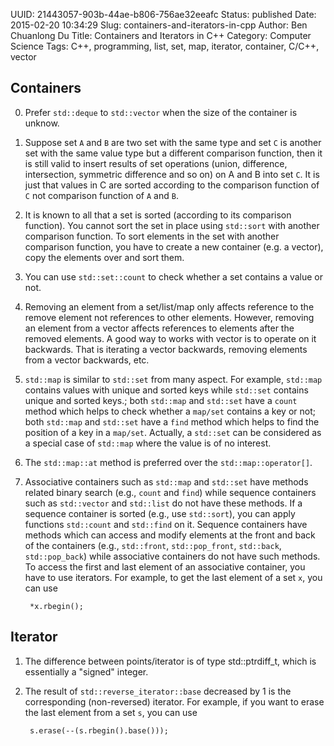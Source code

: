 UUID: 21443057-903b-44ae-b806-756ae32eeafc
Status: published
Date: 2015-02-20 10:34:29
Slug: containers-and-iterators-in-cpp
Author: Ben Chuanlong Du
Title: Containers and Iterators in C++
Category: Computer Science
Tags: C++, programming, list, set, map, iterator, container, C/C++, vector


## Containers

0. Prefer `std::deque` to `std::vector` when the size of the container is unknow. 

1. Suppose set `A` and `B` are two set with the same type
and set `C` is another set with the same value type but a different comparison function,
then it is still valid to insert results of set operations 
(union, difference, intersection, symmetric difference and so on)
on A and B into set `C`.
It is just that values in C are sorted according to 
the comparison function of `C` not comparison function of `A` and `B`.

2. It is known to all that a set is sorted (according to its comparison function). 
You cannot sort the set in place using `std::sort` with another comparison function.
To sort elements in the set with another comparison function, 
you have to create a new container (e.g. a vector), copy the elements over and sort them.

3. You can use `std::set::count` to check whether a set contains a value or not.

4. Removing an element from a set/list/map only 
affects reference to the remove element not references to other elements.
However, 
removing an element from a vector affects references to elements after the removed elements. 
A good way to works with vector is to operate on it backwards. 
That is iterating a vector backwards, 
removing elements from a vector backwards, etc. 

5. `std::map` is similar to `std::set` from many aspect. 
For example, 
`std::map` contains values with unique and sorted keys while `std::set` contains unique and sorted keys.;
both `std::map` and `std::set` have a `count` method which helps to check whether a `map/set` contains a key or not;
both `std::map` and `std::set` have a `find` method which helps to find the position of a key in a `map/set`.
Actually, 
a `std::set` can be considered as a special case of `std::map` where the value is of no interest. 

6. The `std::map::at` method is preferred over the `std::map::operator[]`.

7. Associative containers such as `std::map` and `std::set` have methods related binary search 
(e.g., `count` and `find`) 
while sequence containers such as `std::vector` and `std::list` do not have these methods. 
If a sequence container is sorted (e.g., use `std::sort`), 
you can apply functions `std::count` and `std::find` on it. 
Sequence containers have methods which can access and modify elements at the front and back of the containers 
(e.g., `std::front`, `std::pop_front`, `std::back`, `std::pop_back`) 
while associative containers do not have such methods. 
To access the first and last element of an associative container, 
you have to use iterators. 
For example, 
to get the last element of a set `x`, 
you can use 

        *x.rbegin();

## Iterator
1. The difference between points/iterator is of type std::ptrdiff_t,
which is essentially a "signed" integer.

2. The result of `std::reverse_iterator::base` decreased 
by 1 is the corresponding (non-reversed) iterator. 
For example, 
if you want to erase the last element from a set `s`, 
you can use 

        s.erase(--(s.rbegin().base()));

